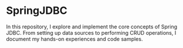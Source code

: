# SpringJDBC
In this repository, I explore and implement the core concepts of Spring JDBC. From setting up data sources to performing CRUD operations, I document my hands-on experiences and code samples.
